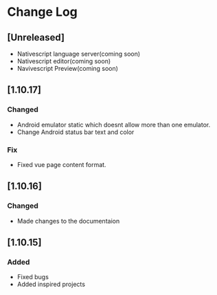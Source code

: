 # Change Log

<!-- ## [Unreleased]
- Initial release -->

## [Unreleased]

- Nativescript language server(coming soon)
- Nativescript editor(coming soon)
- Navivescript Preview(coming soon)

## [1.10.17]

### Changed

- Android emulator static which doesnt allow more than one emulator.
- Change Android status bar text and color

### Fix
- Fixed vue page content format.

## [1.10.16]

### Changed

- Made changes to the documentaion

## [1.10.15]

### Added

- Fixed bugs
- Added inspired projects
